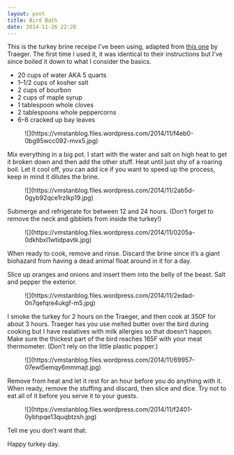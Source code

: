 ```yaml
---
layout: post
title: Bird Bath
date: 2014-11-26 22:20
---
```



This is the turkey brine receipe I’ve been using, adapted from [this one](http://www.traegergrills.com/teamtraeger/post/2013/11/14/Slow-Smoked-Maple-Bourbon-Brined-Turkey.aspx#.VHZLgYsnxSU) by Traeger. The first time I used it, it was identical to their instructions but I’ve since boiled it down to what I consider the basics.

*   20 cups of water AKA 5 quarts
*   1–1/2 cups of kosher salt
*   2 cups of bourbon
*   2 cups of maple syrup
*   1 tablespoon whole cloves
*   2 tablespoons whole peppercorns
*   6–8 cracked up bay leaves

<figure>![](https://vmstanblog.files.wordpress.com/2014/11/f4eb0-0bg95wcc092-mvx5.jpg)</figure>

Mix everything in a big pot. I start with the water and salt on high heat to get it broken down and then add the other stuff. Heat until just shy of a roaring boil. Let it cool off, you can add ice if you want to speed up the process, keep in mind it dilutes the brine.

<figure>![](https://vmstanblog.files.wordpress.com/2014/11/2ab5d-0gyb92qce1rzlkp19.jpg)</figure>

Submerge and refrigerate for between 12 and 24 hours. (Don’t forget to remove the neck and gibblets from inside the turkey!)

<figure>![](https://vmstanblog.files.wordpress.com/2014/11/0205a-0dkhbxl1wtidpavtk.jpg)</figure>

When ready to cook, remove and rinse. Discard the brine since it’s a giant biohazard from having a dead animal float around in it for a day.

Slice up oranges and onions and insert them into the belly of the beast. Salt and pepper the exterior.

<figure>![](https://vmstanblog.files.wordpress.com/2014/11/2edad-0n7qefqre4ukgf-m5.jpg)</figure>

I smoke the turkey for 2 hours on the Traeger, and then cook at 350F for about 3 hours. Traeger has you use melted butter over the bird during cooking but I have realatives with milk allergies so that doesn’t happen. Make sure the thickest part of the bird reaches 165F with your meat thermometer. (Don’t rely on the little plastic popper.)

<figure>![](https://vmstanblog.files.wordpress.com/2014/11/69957-07ewl5emqy6mmmajt.jpg)</figure>

Remove from heat and let it rest for an hour before you do anything with it. When ready, remove the stuffing and discard, then slice and dice. Try not to eat all of it before you serve it to your guests.

<figure>![](https://vmstanblog.files.wordpress.com/2014/11/f2401-0ybhpqe13quqbtzsh.jpg)</figure>

Tell me you don’t want that.

Happy turkey day.
